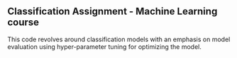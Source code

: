 ## Classification Assignment - Machine Learning course
This code revolves around classification models with an emphasis on model evaluation using hyper-parameter tuning for optimizing the model. 
